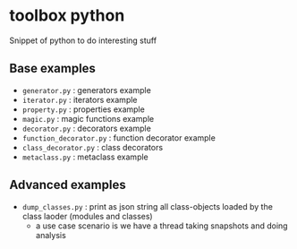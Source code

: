 # toolbox python

Snippet of python to do interesting stuff


## Base examples
 - `generator.py` : generators example
 - `iterator.py` : iterators example
 - `property.py` : properties example
 - `magic.py` : magic functions example
 - `decorator.py` : decorators example
 - `function_decorator.py` : function decorator example
 - `class_decorator.py` : class decorators
 - `metaclass.py` : metaclass example


## Advanced examples

 - `dump_classes.py` : print as json string all class-objects loaded by the class laoder (modules and classes)
    * a use case scenario is we have a thread taking snapshots and doing analysis



